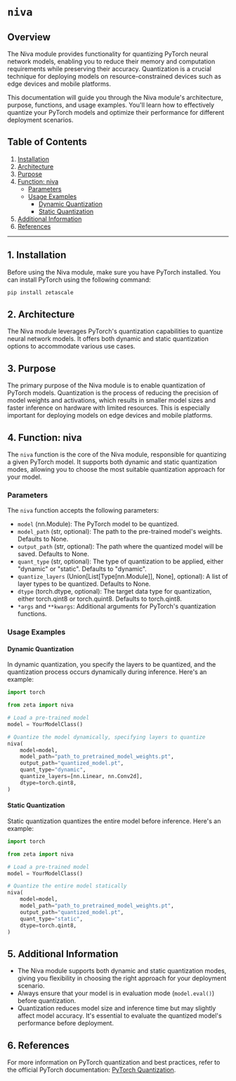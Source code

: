 # `niva`

## Overview

The Niva module provides functionality for quantizing PyTorch neural network models, enabling you to reduce their memory and computation requirements while preserving their accuracy. Quantization is a crucial technique for deploying models on resource-constrained devices such as edge devices and mobile platforms.

This documentation will guide you through the Niva module's architecture, purpose, functions, and usage examples. You'll learn how to effectively quantize your PyTorch models and optimize their performance for different deployment scenarios.

## Table of Contents

1. [Installation](#installation)
2. [Architecture](#architecture)
3. [Purpose](#purpose)
4. [Function: niva](#function-niva)
    - [Parameters](#parameters)
    - [Usage Examples](#usage-examples)
        - [Dynamic Quantization](#dynamic-quantization)
        - [Static Quantization](#static-quantization)
5. [Additional Information](#additional-information)
6. [References](#references)

---

## 1. Installation <a name="installation"></a>

Before using the Niva module, make sure you have PyTorch installed. You can install PyTorch using the following command:

```bash
pip install zetascale
```

## 2. Architecture <a name="architecture"></a>

The Niva module leverages PyTorch's quantization capabilities to quantize neural network models. It offers both dynamic and static quantization options to accommodate various use cases.

## 3. Purpose <a name="purpose"></a>

The primary purpose of the Niva module is to enable quantization of PyTorch models. Quantization is the process of reducing the precision of model weights and activations, which results in smaller model sizes and faster inference on hardware with limited resources. This is especially important for deploying models on edge devices and mobile platforms.

## 4. Function: niva <a name="function-niva"></a>

The `niva` function is the core of the Niva module, responsible for quantizing a given PyTorch model. It supports both dynamic and static quantization modes, allowing you to choose the most suitable quantization approach for your model.

### Parameters <a name="parameters"></a>

The `niva` function accepts the following parameters:

- `model` (nn.Module): The PyTorch model to be quantized.
- `model_path` (str, optional): The path to the pre-trained model's weights. Defaults to None.
- `output_path` (str, optional): The path where the quantized model will be saved. Defaults to None.
- `quant_type` (str, optional): The type of quantization to be applied, either "dynamic" or "static". Defaults to "dynamic".
- `quantize_layers` (Union[List[Type[nn.Module]], None], optional): A list of layer types to be quantized. Defaults to None.
- `dtype` (torch.dtype, optional): The target data type for quantization, either torch.qint8 or torch.quint8. Defaults to torch.qint8.
- `*args` and `**kwargs`: Additional arguments for PyTorch's quantization functions.

### Usage Examples <a name="usage-examples"></a>

#### Dynamic Quantization <a name="dynamic-quantization"></a>

In dynamic quantization, you specify the layers to be quantized, and the quantization process occurs dynamically during inference. Here's an example:

```python
import torch

from zeta import niva

# Load a pre-trained model
model = YourModelClass()

# Quantize the model dynamically, specifying layers to quantize
niva(
    model=model,
    model_path="path_to_pretrained_model_weights.pt",
    output_path="quantized_model.pt",
    quant_type="dynamic",
    quantize_layers=[nn.Linear, nn.Conv2d],
    dtype=torch.qint8,
)
```

#### Static Quantization <a name="static-quantization"></a>

Static quantization quantizes the entire model before inference. Here's an example:

```python
import torch

from zeta import niva

# Load a pre-trained model
model = YourModelClass()

# Quantize the entire model statically
niva(
    model=model,
    model_path="path_to_pretrained_model_weights.pt",
    output_path="quantized_model.pt",
    quant_type="static",
    dtype=torch.qint8,
)
```

## 5. Additional Information <a name="additional-information"></a>

- The Niva module supports both dynamic and static quantization modes, giving you flexibility in choosing the right approach for your deployment scenario.
- Always ensure that your model is in evaluation mode (`model.eval()`) before quantization.
- Quantization reduces model size and inference time but may slightly affect model accuracy. It's essential to evaluate the quantized model's performance before deployment.

## 6. References <a name="references"></a>

For more information on PyTorch quantization and best practices, refer to the official PyTorch documentation: [PyTorch Quantization](https://pytorch.org/docs/stable/quantization.html).

